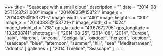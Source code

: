 +++
title = "Seascape with a small cloud"
description = ""
date = "2014-08-25T15:37:21.000"
image = "20140825@153721"
image_s = "20140825@153721-s"
image_width_s = "400"
image_height_s = "300"
image_xl = "20140825@153721-xl"
image_width_xl = "1024"
image_height_xl = "768"
gps_latitude = "43.67672795"
gps_longitude = "13.2638741"
phototags = [ "2014-08-25", "2014-08", "2014", "Europe", "Italy", "Marche", "Ancona", "Senigallia", "outdoor", "horizon", "outdoor", "seascape", "blue", "afternoon", "summer", "hill", "sea", "Mediterranean", "Adriatic" ]
galleries = [ "2014 Timeline", "Seascape" ]
+++
